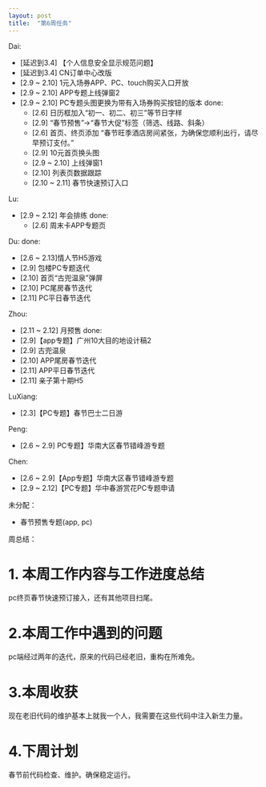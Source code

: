 ```yaml
---
layout: post
title:  "第6周任务"
---
```


Dai:
- [延迟到3.4] 【个人信息安全显示规范问题】
- [延迟到3.4] CN订单中心改版
- [2.9 ~ 2.10] 1元入场券APP、PC、touch购买入口开放
- [2.9 ~ 2.10] APP专题上线弹窗2
- [2.9 ~ 2.10] PC专题头图更换为带有入场券购买按钮的版本
done:
  - [2.6] 日历框加入“初一、初二、初三”等节日字样
  - [2.9] “春节预售”->“春节大促”标签（筛选、线路、斜条）
  - [2.6] 首页、终页添加 “春节旺季酒店房间紧张，为确保您顺利出行，请尽早预订支付。”
  - [2.9] 10元首页换头图
  - [2.9 ~ 2.10] 上线弹窗1
  - [2.10] 列表页数据跟踪
  - [2.10 ~ 2.11] 春节快速预订入口

Lu:
- [2.9 ~ 2.12] 年会排练
done:
  - [2.6] 周末卡APP专题页

Du:
done:
  - [2.6 ~ 2.13]情人节H5游戏
  - [2.9] 包楼PC专题迭代
  - [2.10] 首页“古兜温泉”弹屏
  - [2.10] PC尾房春节迭代
  - [2.11] PC平日春节迭代

Zhou:
  - [2.11 ~ 2.12] 月预售
done:
  - [2.9]【app专题】广州10大目的地设计稿2
  - [2.9] 古兜温泉
  - [2.10] APP尾房春节迭代
  - [2.11] APP平日春节迭代
  - [2.11] 亲子第十期H5

LuXiang:
- [2.3]【PC专题】春节巴士二日游

Peng:
- [2.6 ~ 2.9] PC专题】华南大区春节错峰游专题

Chen:
- [2.6 ~ 2.9]【App专题】华南大区春节错峰游专题
- [2.9 ~ 2.12]【PC专题】华中春游赏花PC专题申请

未分配：
- 春节预售专题(app, pc)


周总结：

# 1. 本周工作内容与工作进度总结

pc终页春节快速预订接入，还有其他项目扫尾。

# 2.本周工作中遇到的问题

pc端经过两年的迭代，原来的代码已经老旧，重构在所难免。

# 3.本周收获

现在老旧代码的维护基本上就我一个人，我需要在这些代码中注入新生力量。

# 4.下周计划

春节前代码检查、维护。确保稳定运行。
